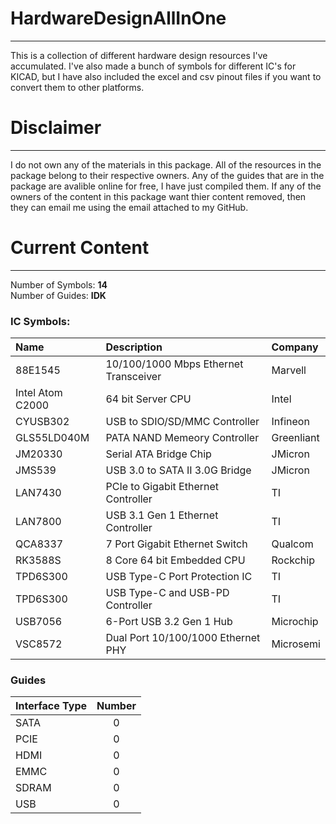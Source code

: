 # HardwareDesignAllInOne
---
This is a collection of different hardware design resources I've accumulated. I've also made a bunch of symbols for different IC's for KICAD, but I have also included the excel and csv pinout files if you want to convert them to other platforms.

# Disclaimer
---
I do not own any of the materials in this package. 
All of the resources in the package belong to their respective owners. 
Any of the guides that are in the package are avalible online for free, I have just compiled them.
If any of the owners of the content in this package want thier content removed, then they can email me using the email attached to my GitHub.

# Current Content
---
Number of Symbols: **14** <br />
Number of Guides:  **IDK**

### IC Symbols:
| Name              | Description                           | Company     |
| :---------------- | :------------------------------------ | :---------- |
| 88E1545           | 10/100/1000 Mbps Ethernet Transceiver | Marvell     |
| Intel Atom C2000  | 64 bit Server CPU                     | Intel       |
| CYUSB302          | USB to SDIO/SD/MMC Controller         | Infineon    |
| GLS55LD040M       | PATA NAND Memeory Controller          | Greenliant  |
| JM20330           | Serial ATA Bridge Chip                | JMicron     |
| JMS539            | USB 3.0 to SATA II 3.0G Bridge        | JMicron     |
| LAN7430           | PCIe to Gigabit Ethernet Controller   | TI          |
| LAN7800           | USB 3.1 Gen 1 Ethernet Controller     | TI          |
| QCA8337           | 7 Port Gigabit Ethernet Switch        | Qualcom     |
| RK3588S           | 8 Core 64 bit Embedded CPU            | Rockchip    |
| TPD6S300          | USB Type-C Port Protection IC         | TI          |
| TPD6S300          | USB Type-C and USB-PD Controller      | TI          |
| USB7056           | 6-Port USB 3.2 Gen 1 Hub              | Microchip   |
| VSC8572           | Dual Port 10/100/1000 Ethernet PHY    | Microsemi   |

### Guides
| Interface Type | Number |
| :--- | :---: |
| SATA | 0 |
| PCIE | 0 |
| HDMI | 0 |
| EMMC | 0 |
| SDRAM | 0 |
| USB | 0 |
